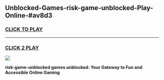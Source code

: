 
## Unblocked-Games-risk-game-unblocked-Play-Online-#av8d3
<h3>
<a href="https://premium.freeplayer.one?title=risk-game-unblocked&ref=24F">CLICK TO PLAY</a></h3>
<hr>

<h3>
<a href="https://premium.freeplayer.one?title=risk-game-unblocked&ref=24F">CLICK 2 PLAY</a>
  
</h3>

<a href="https://premium.freeplayer.one?title=risk-game-unblocked&ref=24F/"><img src="https://clearcache.store/games.png"></a>


**risk-game-unblocked games unblocked: Your Gateway to Fun and Accessible Online Gaming**
